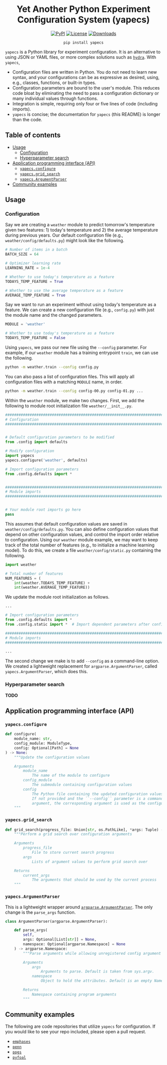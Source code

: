 <h1 align="center">Yet Another Python Experiment Configuration System (yapecs)</h1>
<div align="center">

[![PyPI](https://img.shields.io/pypi/v/yapecs.svg)](https://pypi.python.org/pypi/yapecs)
[![License](https://img.shields.io/badge/License-MIT-blue.svg)](https://opensource.org/licenses/MIT)
[![Downloads](https://static.pepy.tech/badge/yapecs)](https://pepy.tech/project/yapecs)

`pip install yapecs`

</div>

`yapecs` is a Python library for experiment configuration. It is an
alternative to using JSON or YAML files, or more complex solutions such as
[`hydra`](https://hydra.cc/docs/intro/). With `yapecs`,

- Configuration files are written in Python. You do not need to learn new syntax, and your configurations can be as expressive as desired, using, e.g., classes, functions, or built-in types.
- Configuration parameters are bound to the user's module. This reduces code bloat by eliminating the need to pass a configuration dictionary or many individual values through functions.
- Integration is simple, requiring only four or five lines of code (including imports).
- `yapecs` is concise; the documentation for `yapecs` (this README) is longer than the code.


## Table of contents

- [Usage](#usage)
  * [Configuration](#configuration)
  * [Hyperparameter search](#hyperparameter-search)
- [Application programming interface (API)](#application-programming-interface-api)
  * [`yapecs.configure`](#yapecsconfigure)
  * [`yapecs.grid_search`](#yapecsgrid_search)
  * [`yapecs.ArgumentParser`](#yapecsargumentparser)
- [Community examples](#community-examples)


## Usage

### Configuration

Say we are creating a `weather` module to predict tomorrow's temperature
given two features: 1) today's temperature and 2) the average temperature
during previous years. Our default configuration file
(e.g., `weather/config/defaults.py`) might look like the following.

```python
# Number of items in a batch
BATCH_SIZE = 64

# Optimizer learning rate
LEARNING_RATE = 1e-4

# Whether to use today's temperature as a feature
TODAYS_TEMP_FEATURE = True

# Whether to use the average temperature as a feature
AVERAGE_TEMP_FEATURE = True
```

Say we want to run an experiment without using today's temperature as
a feature. We can create a new configuration file (e.g., `config.py`) with
just the module name and the changed parameters.

```python
MODULE = 'weather'

# Whether to use today's temperature as a feature
TODAYS_TEMP_FEATURE = False
```

Using `yapecs`, we pass our new file using the `--config` parameter. For
example, if our `weather` module has a training entrypoint `train`, we can
use the following.

```bash
python -m weather.train --config config.py
```

You can also pass a list of configuration files. This will apply all
configuration files with a matching `MODULE` name, in order.

```bash
python -m weather.train --config config-00.py config-01.py ...
```

Within the `weather` module, we make two changes. First, we add the following to module root initialization file `weather/__init__.py`.

```python
###############################################################################
# Configuration
###############################################################################


# Default configuration parameters to be modified
from .config import defaults

# Modify configuration
import yapecs
yapecs.configure('weather', defaults)

# Import configuration parameters
from .config.defaults import *


###############################################################################
# Module imports
###############################################################################


# Your module root imports go here
pass
```

This assumes that default configuration values are saved in
`weather/config/defaults.py`. You can also define configuration values that
depend on other configuration values, and control the import order relative to configuration. Using our `weather` module example, we may want to keep track of the total number of features (e.g., to initialize a machine learning model). To do this, we create a file `weather/config/static.py` containing the following.

```python
import weather

# Total number of features
NUM_FEATURES = (
    int(weather.TODAYS_TEMP_FEATURE) +
    int(weather.AVERAGE_TEMP_FEATURE))
```

We update the module root initialization as follows.

```python
...

# Import configuration parameters
from .config.defaults import *
from .config.static import *  # Import dependent parameters after configuration

###############################################################################
# Module imports
###############################################################################

...
```

The second change we make is to add `--config` as a command-line option. We created a lightweight replacement for `argparse.ArgumentParser`, called `yapecs.ArgumentParser`, which does this.

### Hyperparameter search

**TODO**


## Application programming interface (API)

### `yapecs.configure`

```python
def configure(
    module_name: str,
    config_module: ModuleType,
    config: Optional[Path] = None
) -> None:
    """Update the configuration values

    Arguments
        module_name
            The name of the module to configure
        config_module
            The submodule containing configuration values
        config
            The Python file containing the updated configuration values.
            If not provided and the ``--config`` parameter is a command-line
            argument, the corresponding argument is used as the configuration
    """
```


### `yapecs.grid_search`

```python
def grid_search(progress_file: Union[str, os.PathLike], *args: Tuple) -> Tuple:
    """Perform a grid search over configuration arguments

    Arguments
        progress_file
            File to store current search progress
        args
            Lists of argument values to perform grid search over

    Returns
        current_args
            The arguments that should be used by the current process
    """
```

### `yapecs.ArgumentParser`

This is a lightweight wrapper around [`argparse.ArgumentParser`](https://docs.python.org/3/library/argparse.html#argparse.ArgumentParser). The only change is the `parse_args` function.

```python
class ArgumentParser(argparse.ArgumentParser):

    def parse_args(
        self,
        args: Optional[List[str]] = None,
        namespace: Optional[argparse.Namespace] = None
    ) -> argparse.Namespace:
        """Parse arguments while allowing unregistered config argument

        Arguments
            args
                Arguments to parse. Default is taken from sys.argv.
            namespace
                Object to hold the attributes. Default is an empty Namespace.

        Returns
            Namespace containing program arguments
        """
```


## Community examples

The following are code repositories that utilize `yapecs` for configuration. If you would like to see your repo included, please open a pull request.

- [`emphases`](https://github.com/interactiveaudiolab/emphases)
- [`penn`](https://github.com/interactiveaudiolab/penn)
- [`ppgs`](https://github.com/interactiveaudiolab/ppgs)
- [`pyfoal`](https://github.com/maxrmorrison/pyfoal)
